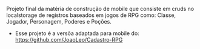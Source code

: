 
Projeto final da matéria de construção de mobile que consiste em cruds no localstorage de registros baseados em jogos de RPG como: Classe, Jogador, Personagem, Poderes e Poções.

* Esse projeto é a versõa adaptada para mobile do: https://github.com/JoaoLeo/Cadastro-RPG